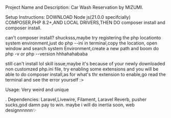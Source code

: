 


Project Name and Description: Car Wash Reservation by MIZUMI.


Setup Instructions: DOWNLOAD Node js(21.0.0 specifcially)  COMPOSER,PHP 8.2+,AND LOCAL DRIVERS,THEN DO composer install and composer install.

can't composer install?
shucksss,maybe try registering the php locationto system environment,just do php --ini in terminal,copy the location, open window and search system Environment,create a new path and boom do php -v or php --version hhhahahababa


still can't install 
lol skill issue,maybe it's because of your newly downloaded non customzed php.ini file, try enabling some extensions and you will be able to do composer install,as for what's thr extension to enable,go read the terminal and see the error yourself :>



Usage: Very weird and unique



.
Dependencies: Laravel,Livewire, Filament, Laravel Reverb, pusher sucks,god damn pay to win.
     maybe i will do inertia soon, web designnnnnn✨